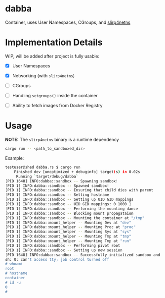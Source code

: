 # dabba

Container, uses User Namespaces, CGroups, and [slirp4netns](https://github.com/rootless-containers/slirp4netns)

# Implementation Details

WIP, will be added after project is fully usable:

- [x] User Namespaces

- [x] Networking (with `slirp4netns`)

- [ ] CGroups

- [ ] Handling `setgroups()` inside the container

- [ ] Ability to fetch images from Docker Registry

# Usage

**NOTE:** The `slirp4netns` binary is a runtime dependency

```sh
cargo run -- <path_to_sandboxed_dir>
```

Example:

```sh
testuser@shed dabba.rs $ cargo run                                                                              git@main
    Finished dev [unoptimized + debuginfo] target(s) in 0.02s
     Running `target/debug/dabba`
[PID 1648] INFO:dabba::sandbox -- Spawning sandbox!
[PID 1] INFO:dabba::sandbox -- Spawned sandbox!
[PID 1] INFO:dabba::sandbox -- Ensuring that child dies with parent
[PID 1] INFO:dabba::sandbox -- Setting hostname
[PID 1] INFO:dabba::sandbox -- Setting up UID GID mappings
[PID 1] INFO:dabba::sandbox -- UID GID mappings: 0 1000 1
[PID 1] INFO:dabba::sandbox -- Performing the mounting dance
[PID 1] INFO:dabba::sandbox -- Blocking mount propagataion
[PID 1] INFO:dabba::sandbox -- Mounting the container at "/tmp"
[PID 1] INFO:dabba::mount_helper -- Mounting Dev at "dev"
[PID 1] INFO:dabba::mount_helper -- Mounting Proc at "proc"
[PID 1] INFO:dabba::mount_helper -- Mounting Sys at "sys"
[PID 1] INFO:dabba::mount_helper -- Mounting Tmp at "tmp"
[PID 1] INFO:dabba::mount_helper -- Mounting Tmp at "run"
[PID 1] INFO:dabba::sandbox -- Performing pivot root
[PID 1] INFO:dabba::sandbox -- Setting up new session
[PID 1648] INFO:dabba::sandbox -- Successfully initialized sandbox and entered user_cb()
sh: 0: can't access tty; job control turned off
# whoami
root
# hostname
container
# id -u
0
#
```
